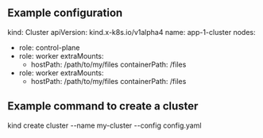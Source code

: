 ## Example configuration
kind: Cluster
apiVersion: kind.x-k8s.io/v1alpha4
name: app-1-cluster
nodes:
- role: control-plane
- role: worker
  extraMounts:
  - hostPath: /path/to/my/files
    containerPath: /files
- role: worker
  extraMounts:
  - hostPath: /path/to/my/files
    containerPath: /files

## Example command to create a cluster
kind create cluster --name my-cluster --config config.yaml